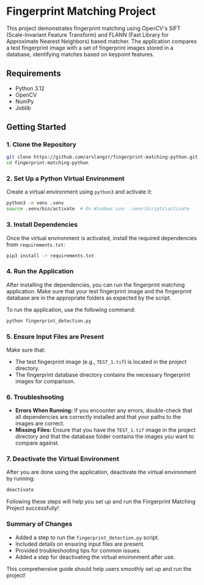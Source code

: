 # Fingerprint Matching Project

This project demonstrates fingerprint matching using OpenCV's SIFT (Scale-Invariant Feature Transform) and FLANN (Fast Library for Approximate Nearest Neighbors) based matcher. The application compares a test fingerprint image with a set of fingerprint images stored in a database, identifying matches based on keypoint features.

## Requirements

- Python 3.12
- OpenCV
- NumPy
- Joblib

## Getting Started

### 1. Clone the Repository

```bash
git clone https://github.com/arslangzr/fingerprint-matching-python.git
cd fingerprint-matching-python
```

### 2. Set Up a Python Virtual Environment
Create a virtual environment using `python3` and activate it:
```bash
python3 -m venv .venv
source .venv/bin/activate  # On Windows use: .venv\Scripts\activate
```

### 3. Install Dependencies
Once the virtual environment is activated, install the required dependencies from `requirements.txt`:
```bash
pip3 install -r requirements.txt
```

### 4. Run the Application
After installing the dependencies, you can run the fingerprint matching application. Make sure that your test fingerprint image and the fingerprint database are in the appropriate folders as expected by the script.

To run the application, use the following command:
```bash
python fingerprint_detection.py
```

### 5. Ensure Input Files are Present
Make sure that:

- The test fingerprint image (e.g., `TEST_1.tif`) is located in the project directory.
- The fingerprint database directory contains the necessary fingerprint images for comparison.

### 6. Troubleshooting
- **Errors When Running:** If you encounter any errors, double-check that all dependencies are correctly installed and that your paths to the images are correct.
- **Missing Files:** Ensure that you have the `TEST_1.tif` image in the project directory and that the database folder contains the images you want to compare against.

### 7. Deactivate the Virtual Environment
After you are done using the application, deactivate the virtual environment by running:
```bash
deactivate
```

Following these steps will help you set up and run the Fingerprint Matching Project successfully!


### Summary of Changes
- Added a step to run the `fingerprint_detection.py` script.
- Included details on ensuring input files are present.
- Provided troubleshooting tips for common issues.
- Added a step for deactivating the virtual environment after use.

This comprehensive guide should help users smoothly set up and run the project!
